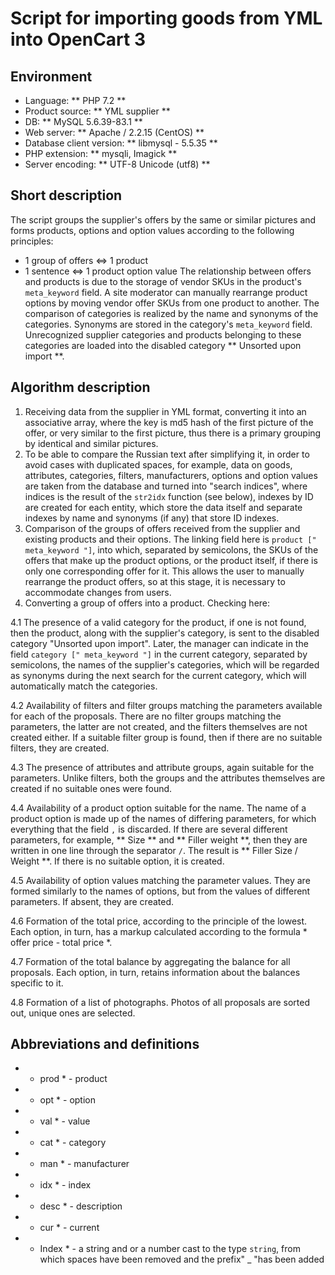 # Script for importing goods from YML into OpenCart 3

## Environment
- Language: ** PHP 7.2 **
- Product source: ** YML supplier **
- DB: ** MySQL 5.6.39-83.1 **
- Web server: ** Apache / 2.2.15 (CentOS) **
- Database client version: ** libmysql - 5.5.35 **
- PHP extension: ** mysqli, Imagick **
- Server encoding: ** UTF-8 Unicode (utf8) **

## Short description
The script groups the supplier's offers by the same or similar pictures and forms products, options and option values ​​according to the following principles:
- 1 group of offers <=> 1 product
- 1 sentence <=> 1 product option value
The relationship between offers and products is due to the storage of vendor SKUs in the product's `meta_keyword` field.
A site moderator can manually rearrange product options by moving vendor offer SKUs from one product to another.
The comparison of categories is realized by the name and synonyms of the categories. Synonyms are stored in the category's `meta_keyword` field.
Unrecognized supplier categories and products belonging to these categories are loaded into the disabled category ** Unsorted upon import **.

## Algorithm description
1. Receiving data from the supplier in YML format, converting it into an associative array, where the key is md5 hash of the first picture of the offer, or very similar to the first picture, thus there is a primary grouping by identical and similar pictures.
2. To be able to compare the Russian text after simplifying it, in order to avoid cases with duplicated spaces, for example, data on goods, attributes, categories, filters, manufacturers, options and option values ​​are taken from the database and turned into "search indices", where indices is the result of the `str2idx` function (see below), indexes by ID are created for each entity, which store the data itself and separate indexes by name and synonyms (if any) that store ID indexes.
3. Comparison of the groups of offers received from the supplier and existing products and their options. The linking field here is `product [" meta_keyword "]`, into which, separated by semicolons, the SKUs of the offers that make up the product options, or the product itself, if there is only one corresponding offer for it. This allows the user to manually rearrange the product offers, so at this stage, 
it is necessary to accommodate changes from users.
4. Converting a group of offers into a product. Checking here:

 4.1 The presence of a valid category for the product, if one is not found, then the product, along with the supplier's category, 
 is sent to the disabled category "Unsorted upon import". Later, the manager can indicate in the field `category [" meta_keyword "]` 
 in the current category, separated by semicolons, the names of the supplier's categories, which will be regarded as synonyms during 
 the next search for the current category, which will automatically match the categories.

 4.2 Availability of filters and filter groups matching the parameters available for each of the proposals. There are no filter groups 
 matching the parameters, the latter are not created, and the filters themselves are not created either. If a suitable filter group is 
 found, then if there are no suitable filters, they are created.

4.3 The presence of attributes and attribute groups, again suitable for the parameters. Unlike filters, both the groups and the attributes themselves are created if no suitable ones were found.

4.4 Availability of a product option suitable for the name. The name of a product option is made up of the names of differing parameters, 
for which everything that the field `,` is discarded. If there are several different parameters, for example, ** Size ** and ** Filler 
weight **, then they are written in one line through the separator `/`. The result is ** Filler Size / Weight **. 
If there is no suitable option, it is created.

4.5 Availability of option values ​​matching the parameter values. They are formed similarly to the names of options, 
but from the values ​​of different parameters. If absent, they are created.

4.6 Formation of the total price, according to the principle of the lowest. Each option, in turn, has a markup 
calculated according to the formula * offer price - total price *.

4.7 Formation of the total balance by aggregating the balance for all proposals. 
Each option, in turn, retains information about the balances specific to it.

4.8 Formation of a list of photographs. Photos of all proposals are sorted out, unique ones are selected.
    

## Abbreviations and definitions
- * prod * - product
- * opt * - option
- * val * - value
- * cat * - category
- * man * - manufacturer
- * idx * - index
- * desc * - description
- * cur * - current

- * Index * - a string and or a number cast to the type `string`, from which spaces have been removed and the prefix" _ "has been added 
